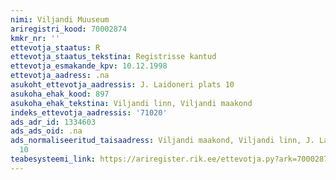```yaml
---
nimi: Viljandi Muuseum
ariregistri_kood: 70002874
kmkr_nr: ''
ettevotja_staatus: R
ettevotja_staatus_tekstina: Registrisse kantud
ettevotja_esmakande_kpv: 10.12.1998
ettevotja_aadress: .na
asukoht_ettevotja_aadressis: J. Laidoneri plats 10
asukoha_ehak_kood: 897
asukoha_ehak_tekstina: Viljandi linn, Viljandi maakond
indeks_ettevotja_aadressis: '71020'
ads_adr_id: 1334603
ads_ads_oid: .na
ads_normaliseeritud_taisaadress: Viljandi maakond, Viljandi linn, J. Laidoneri plats
  10
teabesysteemi_link: https://ariregister.rik.ee/ettevotja.py?ark=70002874&ref=rekvisiidid
---
```


